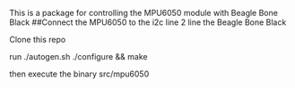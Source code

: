 This is a package for controlling the MPU6050 module with Beagle Bone Black 
##Connect the MPU6050 to the i2c line 2 line the Beagle Bone Black


Clone this repo

run ./autogen.sh 
./configure && make

then execute the binary src/mpu6050
